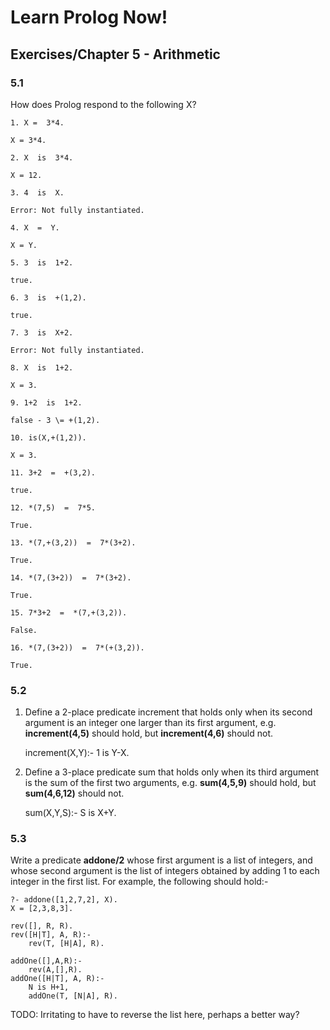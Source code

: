 <link href="http://kevinburke.bitbucket.org/markdowncss/markdown.css" rel="stylesheet"></link>

Learn Prolog Now!
=================

Exercises/Chapter 5 - Arithmetic
--------------------------------

### 5.1 ###

How does Prolog respond to the following X?

    1. X =  3*4.

    X = 3*4.

    2. X  is  3*4.

    X = 12.

    3. 4  is  X.

    Error: Not fully instantiated.

    4. X  =  Y.

    X = Y.

    5. 3  is  1+2.

    true.

    6. 3  is  +(1,2).

    true.

    7. 3  is  X+2.

    Error: Not fully instantiated.

    8. X  is  1+2.

    X = 3.

    9. 1+2  is  1+2.

    false - 3 \= +(1,2).

    10. is(X,+(1,2)).

    X = 3.

    11. 3+2  =  +(3,2).

    true.

    12. *(7,5)  =  7*5.

    True.

    13. *(7,+(3,2))  =  7*(3+2).

    True.

    14. *(7,(3+2))  =  7*(3+2).

    True.

    15. 7*3+2  =  *(7,+(3,2)).

    False.

    16. *(7,(3+2))  =  7*(+(3,2)).

    True.

### 5.2 ###

1. Define a 2-place predicate increment that holds only when its second argument is an integer
   one larger than its first argument, e.g. __increment(4,5)__ should hold, but
   __increment(4,6)__ should not.

    increment(X,Y):-
        1 is Y-X.

2. Define a 3-place predicate sum that holds only when its third argument is the sum of the
first two arguments, e.g. __sum(4,5,9)__ should hold, but __sum(4,6,12)__ should not.

    sum(X,Y,S):-
        S is X+Y.

### 5.3 ###

Write a predicate __addone/2__ whose first argument is a list of integers, and whose second
argument is the list of integers obtained by adding 1 to each integer in the first list. For
example, the following should hold:-

    ?- addone([1,2,7,2], X).
    X = [2,3,8,3].

    rev([], R, R).
    rev([H|T], A, R):-
        rev(T, [H|A], R).

    addOne([],A,R):-
        rev(A,[],R).
    addOne([H|T], A, R):-
        N is H+1,
        addOne(T, [N|A], R).

TODO: Irritating to have to reverse the list here, perhaps a better way?
